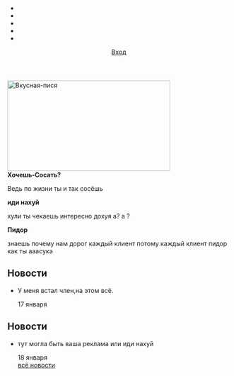 <!DOCTYPE html>
<html lang="ru">
<head>
  <meta charset="utf-8">
  <title>Дилдо пхоне</title>
</head>
<body>
  <header class="mainheader">
  <div class="container">
  <nav class="main-navigation">
  <ul>
    <li>
    <a href="#"Информация</a>
    </li>
    <li>
    <a href="#"Новости</a>
    </li>
    <li>
    <a href="#"Прайс-лист</a>
    </li>
    <li>
    <a href="#"Магазин</a>
    </li>
    <li>
    <a href="#"Контакты</a>
    </li>
    </ul>
  </nav>
  <div class="user-block">
  <a class="login" href="#">Вход</a>
  </div>
  </div>
  </header>
  <main class="container">
  <div class="index-logo">
      <img src="img/index-logo.png" width="368" height="204" alt="Вкусная-пися">
     </div>
     <section class="features">
     <div class="features-item">
     <b class="features-name">Хочешь-Сосать?</b>
     <p>Ведь по жизни ты и так сосёшь </p>
     </div>
     <div class="features-item">
     <b class="features-name">иди нахуй</b>
     <p>хули ты чекаешь интересно дохуя а? а ? </p>
     </div>
     <div class="features-item">
     <b class="features-name">Пидор</b>
     <p> знаешь почему нам дорог каждый клиент потому каждый клиент пидор как ты ааасука</p>
     </div>
     </section>
    <div class="index-content">
    <div class="index-content-left">
    <h2 class="index-content-title">Новости</h2>
    <ul class="news-preview">
    <li>
    <p> У меня встал член,на этом всё.</p>
    <time datetime="2017-04-17">17 января</time>
    </li>
    </ul>
    </div>
    <div class="index-content-left">
    <h2 class="index-content-title">Новости</h2>
    <ul class="news-preview">
      <li>
      <p>тут могла быть ваша реклама или иди нахуй</p>
      <time datetime="2017-18-04">18 января</time>
      </li>
      <a class="btn" href="https://beeg.com/">всё новости
      
